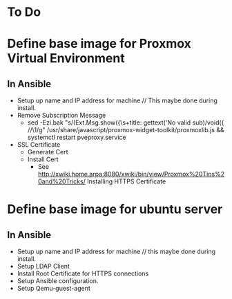 # To Do

# Define base image for Proxmox Virtual Environment

## In Ansible
* Setup up name and IP address for machine  // This maybe done during install.
* Remove Subscription Message
  * sed -Ezi.bak "s/(Ext.Msg.show\(\{\s+title: gettext\('No valid sub)/void\(\{ \/\/\1/g" /usr/share/javascript/proxmox-widget-toolkit/proxmoxlib.js && systemctl restart pveproxy.service
* SSL Certificate
  * Generate Cert
  * Install Cert
    * See http://xwiki.home.arpa:8080/xwiki/bin/view/Proxmox%20Tips%20and%20Tricks/  Installing HTTPS Certificate


# Define base image for ubuntu server

## In Ansible
* Setup up name and IP address for machine // this maybe done during install.
* Setup LDAP Client
* Install Root Certificate for HTTPS connections
* Setup Ansible configuration.
* Setup Qemu-guest-agent
  
